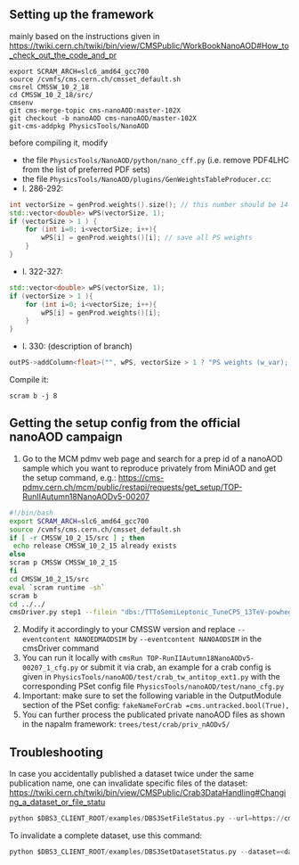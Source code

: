 ## Setting up the framework

mainly based on the instructions given in https://twiki.cern.ch/twiki/bin/view/CMSPublic/WorkBookNanoAOD#How_to_check_out_the_code_and_pr
```
export SCRAM_ARCH=slc6_amd64_gcc700
source /cvmfs/cms.cern.ch/cmsset_default.sh
cmsrel CMSSW_10_2_18
cd CMSSW_10_2_18/src/
cmsenv
git cms-merge-topic cms-nanoAOD:master-102X
git checkout -b nanoAOD cms-nanoAOD/master-102X
git-cms-addpkg PhysicsTools/NanoAOD
```
before compiling it, modify
- the file `PhysicsTools/NanoAOD/python/nano_cff.py` (i.e. remove PDF4LHC from the list of preferred PDF sets)
- the file `PhysicsTools/NanoAOD/plugins/GenWeightsTableProducer.cc`:
 - l. 286-292:
```C++
int vectorSize = genProd.weights().size(); // this number should be 14 (2+12) or 46 (2+12+32)
std::vector<double> wPS(vectorSize, 1);
if (vectorSize > 1 ) {
    for (int i=0; i<vectorSize; i++){
        wPS[i] = genProd.weights()[i]; // save all PS weights
    }
}
```
- l. 322-327:
```C++
std::vector<double> wPS(vectorSize, 1);
if (vectorSize > 1 ){
    for (int i=0; i<vectorSize; i++){
        wPS[i] = genProd.weights()[i];
    }
}
```
- l. 330: (description of branch)
```C++
outPS->addColumn<float>("", wPS, vectorSize > 1 ? "PS weights (w_var); [0] and [1] are central ME weight value and replica; [2] is ISR=0.707 FSR=1; [3] is ISR=1 FSR=0.707; [3] is ISR=1.414 FSR=1; [5] is ISR=1 FSR=1.414; [6] is ISR=0.5 FSR=1; [7] is ISR=1 FSR=0.5; [8] is ISR=2 FSR=1; [9] is ISR=1 FSR=2; [10] is ISR=0.25 FSR=1; [11] is ISR=1 FSR=0.25; [12] is ISR=4 FSR=1; [13] is ISR=1 FSR=4; [14]-[45] are decorrelated PS weights" : "dummy PS weight (1.0) " , nanoaod::FlatTable::FloatColumn, lheWeightPrecision_);
```
Compile it:
```
scram b -j 8
```

## Getting the setup config from the official nanoAOD campaign

1. Go to the MCM pdmv web page and search for a prep id of a nanoAOD sample which you want to reproduce privately from MiniAOD and get the setup command, e.g.: https://cms-pdmv.cern.ch/mcm/public/restapi/requests/get_setup/TOP-RunIIAutumn18NanoAODv5-00207
```bash
#!/bin/bash
export SCRAM_ARCH=slc6_amd64_gcc700
source /cvmfs/cms.cern.ch/cmsset_default.sh
if [ -r CMSSW_10_2_15/src ] ; then 
 echo release CMSSW_10_2_15 already exists
else
scram p CMSSW CMSSW_10_2_15
fi
cd CMSSW_10_2_15/src
eval `scram runtime -sh`
scram b
cd ../../
cmsDriver.py step1 --filein "dbs:/TTToSemiLeptonic_TuneCP5_13TeV-powheg-pythia8/RunIIAutumn18MiniAOD-102X_upgrade2018_realistic_v15_ext3-v2/MINIAODSIM" --fileout file:TOP-RunIIAutumn18NanoAODv5-00207.root --mc --eventcontent NANOEDMAODSIM --datatier NANOAODSIM --conditions 102X_upgrade2018_realistic_v19 --step NANO --nThreads 2 --era Run2_2018,run2_nanoAOD_102Xv1 --python_filename TOP-RunIIAutumn18NanoAODv5-00207_1_cfg.py --no_exec --customise Configuration/DataProcessing/Utils.addMonitoring -n 10000 || exit $? ;
```

2. Modify it accordingly to your CMSSW version and replace `--eventcontent NANOEDMAODSIM` by `--eventcontent NANOAODSIM` in the cmsDriver command
3. You can run it locally with `cmsRun TOP-RunIIAutumn18NanoAODv5-00207_1_cfg.py` or submit it via crab, an example for a crab config is given in `PhysicsTools/nanoAOD/test/crab_tw_antitop_ext1.py` with the corresponding PSet config file `PhysicsTools/nanoAOD/test/nano_cfg.py`
4. Important: make sure to set the following variable in the OutputModule section of the PSet config: `fakeNameForCrab =cms.untracked.bool(True),`
5. You can further process the publicated private nanoAOD files as shown in the napalm framework: `trees/test/crab/priv_nAODv5/`

## Troubleshooting

In case you accidentally published a dataset twice under the same publication name, one can invalidate specific files of the dataset: https://twiki.cern.ch/twiki/bin/view/CMSPublic/Crab3DataHandling#Changing_a_dataset_or_file_statu
```python
python $DBS3_CLIENT_ROOT/examples/DBS3SetFileStatus.py --url=https://cmsweb.cern.ch/dbs/prod/phys03/DBSWriter --status=invalid --recursive=False  --files=<LFN>
```
To invalidate a complete dataset, use this command:
```python
python $DBS3_CLIENT_ROOT/examples/DBS3SetDatasetStatus.py --dataset=<datasetname> --url=https://cmsweb.cern.ch/dbs/prod/phys03/DBSWriter --status=INVALID --recursive=False
```

